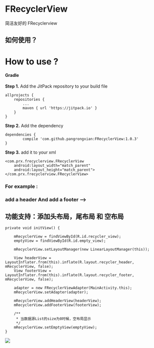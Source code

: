 # FRecyclerView
简洁友好的 FRecyclerview



##  如何使用？

# How to use ?

#### Gradle

**Step 1.** Add the JitPack repository to your build file



	allprojects {
		repositories {
			...
			maven { url 'https://jitpack.io' }
		}
	}



**Step 2.** Add the dependency



	dependencies {
	        compile 'com.github.pangrongxian:FRecyclerView:1.0.3'
	}



**Step 3.** add it to your xml


    <com.prx.frecyclerview.FRecyclerView
        android:layout_width="match_parent"
        android:layout_height="match_parent">
	</com.prx.frecyclerview.FRecyclerView>



###  For example :

### add a header And add a footer ——>

## 功能支持：添加头布局，尾布局 和 空布局
 		

	private void initView() {

        mRecyclerView = findViewById(R.id.recycler_view);
        emptyView = findViewById(R.id.empty_view);

        mRecyclerView.setLayoutManager(new LinearLayoutManager(this));

        View headerView = LayoutInflater.from(this).inflate(R.layout.recycler_header, mRecyclerView, false);
        View footerView = LayoutInflater.from(this).inflate(R.layout.recycler_footer, mRecyclerView, false);

        adapter = new FRecyclerViewAdapter(MainActivity.this);
        mRecyclerView.setAdapter(adapter);

        mRecyclerView.addHeaderView(headerView);
        mRecyclerView.addFooterView(footerView);

        /**
         * 当数据源List的size为0时候，空布局显示
         */
        mRecyclerView.setEmptyView(emptyView);
    }


![](http://ww1.sinaimg.cn/large/006rIajegy1fo91tnjadlj30a00hs3yh.jpg)